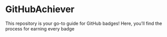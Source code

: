 # GitHubAchiever
This repository is your go-to guide for GitHub badges! Here, you’ll find the process for earning every badge
